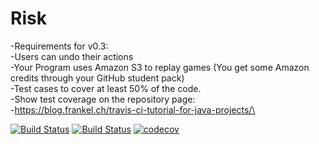 # Risk

-Requirements for v0.3:\
-Users can undo their actions\
-Your Program uses Amazon S3 to replay games (You get some Amazon credits through your GitHub student pack)\
-Test cases to cover at least 50% of the code. \
-Show test coverage on the repository page:\
-https://blog.frankel.ch/travis-ci-tutorial-for-java-projects/\


[![Build Status](https://travis-ci.com/cmohr368/Risk.svg?branch=master)](https://travis-ci.com/cmohr368/Risk)
[![Build Status](https://api.travis-ci.com/repos/cmohr368/Risk.svg?branch=master)](https://api.travis-ci.com/repos/cmohr368/Risk.svg?branch=master)
[![codecov](https://codecov.io/gh/Ethaninabox/Risk/branch/master/graph/badge.svg)](https://codecov.io/gh/Ethaninabox/Risk)
